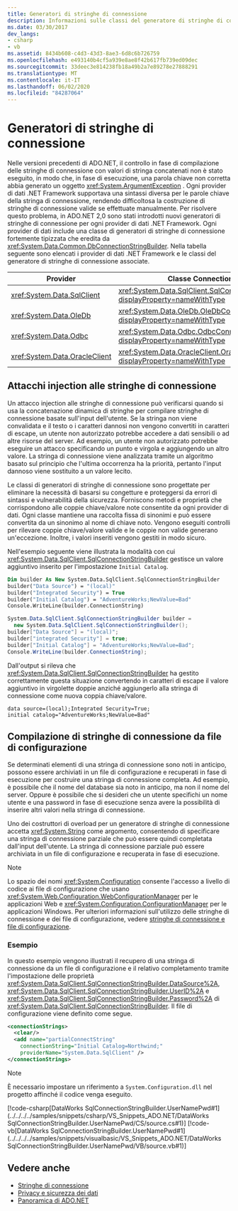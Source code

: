 ```yaml
---
title: Generatori di stringhe di connessione
description: Informazioni sulle classi del generatore di stringhe di connessione usate per diversi provider in ADO.NET, che ereditano tutti da DbConnectionStringBuilder.
ms.date: 03/30/2017
dev_langs:
- csharp
- vb
ms.assetid: 8434b608-c4d3-43d3-8ae3-6d8c6b726759
ms.openlocfilehash: e493140b4cf5a939e8ae8f42b617fb739ed09dec
ms.sourcegitcommit: 33deec3e814238fb18a49b2a7e89278e27888291
ms.translationtype: MT
ms.contentlocale: it-IT
ms.lasthandoff: 06/02/2020
ms.locfileid: "84287064"
---
```

# <a name="connection-string-builders"></a>Generatori di stringhe di connessione
Nelle versioni precedenti di ADO.NET, il controllo in fase di compilazione delle stringhe di connessione con valori di stringa concatenati non è stato eseguito, in modo che, in fase di esecuzione, una parola chiave non corretta abbia generato un oggetto <xref:System.ArgumentException> . Ogni provider di dati .NET Framework supportava una sintassi diversa per le parole chiave della stringa di connessione, rendendo difficoltosa la costruzione di stringhe di connessione valide se effettuate manualmente. Per risolvere questo problema, in ADO.NET 2,0 sono stati introdotti nuovi generatori di stringhe di connessione per ogni provider di dati .NET Framework. Ogni provider di dati include una classe di generatori di stringhe di connessione fortemente tipizzata che eredita da <xref:System.Data.Common.DbConnectionStringBuilder>. Nella tabella seguente sono elencati i provider di dati .NET Framework e le classi del generatore di stringhe di connessione associate.  
  
|Provider|Classe ConnectionStringBuilder|  
|--------------|-----------------------------------|  
|<xref:System.Data.SqlClient>|<xref:System.Data.SqlClient.SqlConnectionStringBuilder?displayProperty=nameWithType>|  
|<xref:System.Data.OleDb>|<xref:System.Data.OleDb.OleDbConnectionStringBuilder?displayProperty=nameWithType>|  
|<xref:System.Data.Odbc>|<xref:System.Data.Odbc.OdbcConnectionStringBuilder?displayProperty=nameWithType>|  
|<xref:System.Data.OracleClient>|<xref:System.Data.OracleClient.OracleConnectionStringBuilder?displayProperty=nameWithType>|  
  
## <a name="connection-string-injection-attacks"></a>Attacchi injection alle stringhe di connessione  
 Un attacco injection alle stringhe di connessione può verificarsi quando si usa la concatenazione dinamica di stringhe per compilare stringhe di connessione basate sull'input dell'utente. Se la stringa non viene convalidata e il testo o i caratteri dannosi non vengono convertiti in caratteri di escape, un utente non autorizzato potrebbe accedere a dati sensibili o ad altre risorse del server. Ad esempio, un utente non autorizzato potrebbe eseguire un attacco specificando un punto e virgola e aggiungendo un altro valore. La stringa di connessione viene analizzata tramite un algoritmo basato sul principio che l'ultima occorrenza ha la priorità, pertanto l'input dannoso viene sostituito a un valore lecito.  
  
 Le classi di generatori di stringhe di connessione sono progettate per eliminare la necessità di basarsi su congetture e proteggersi da errori di sintassi e vulnerabilità della sicurezza. Forniscono metodi e proprietà che corrispondono alle coppie chiave/valore note consentite da ogni provider di dati. Ogni classe mantiene una raccolta fissa di sinonimi e può essere convertita da un sinonimo al nome di chiave noto. Vengono eseguiti controlli per rilevare coppie chiave/valore valide e le coppie non valide generano un'eccezione. Inoltre, i valori inseriti vengono gestiti in modo sicuro.  
  
 Nell'esempio seguente viene illustrata la modalità con cui <xref:System.Data.SqlClient.SqlConnectionStringBuilder> gestisce un valore aggiuntivo inserito per l'impostazione `Initial Catalog`.  
  
```vb  
Dim builder As New System.Data.SqlClient.SqlConnectionStringBuilder  
builder("Data Source") = "(local)"  
builder("Integrated Security") = True  
builder("Initial Catalog") = "AdventureWorks;NewValue=Bad"  
Console.WriteLine(builder.ConnectionString)  
```  
  
```csharp  
System.Data.SqlClient.SqlConnectionStringBuilder builder =  
  new System.Data.SqlClient.SqlConnectionStringBuilder();  
builder["Data Source"] = "(local)";  
builder["integrated Security"] = true;  
builder["Initial Catalog"] = "AdventureWorks;NewValue=Bad";  
Console.WriteLine(builder.ConnectionString);  
```  
  
 Dall'output si rileva che <xref:System.Data.SqlClient.SqlConnectionStringBuilder> ha gestito correttamente questa situazione convertendo in caratteri di escape il valore aggiuntivo in virgolette doppie anziché aggiungerlo alla stringa di connessione come nuova coppia chiave/valore.  
  
```output  
data source=(local);Integrated Security=True;  
initial catalog="AdventureWorks;NewValue=Bad"  
```  
  
## <a name="building-connection-strings-from-configuration-files"></a>Compilazione di stringhe di connessione da file di configurazione  
 Se determinati elementi di una stringa di connessione sono noti in anticipo, possono essere archiviati in un file di configurazione e recuperati in fase di esecuzione per costruire una stringa di connessione completa. Ad esempio, è possibile che il nome del database sia noto in anticipo, ma non il nome del server. Oppure è possibile che si desideri che un utente specifichi un nome utente e una password in fase di esecuzione senza avere la possibilità di inserire altri valori nella stringa di connessione.  
  
 Uno dei costruttori di overload per un generatore di stringhe di connessione accetta <xref:System.String> come argomento, consentendo di specificare una stringa di connessione parziale che può essere quindi completata dall'input dell'utente. La stringa di connessione parziale può essere archiviata in un file di configurazione e recuperata in fase di esecuzione.  
  
> [!NOTE]
> Lo spazio dei nomi <xref:System.Configuration> consente l'accesso a livello di codice ai file di configurazione che usano <xref:System.Web.Configuration.WebConfigurationManager> per le applicazioni Web e <xref:System.Configuration.ConfigurationManager> per le applicazioni Windows. Per ulteriori informazioni sull'utilizzo delle stringhe di connessione e dei file di configurazione, vedere [stringhe di connessione e file di configurazione](connection-strings-and-configuration-files.md).  
  
### <a name="example"></a>Esempio  
 In questo esempio vengono illustrati il recupero di una stringa di connessione da un file di configurazione e il relativo completamento tramite l'impostazione delle proprietà <xref:System.Data.SqlClient.SqlConnectionStringBuilder.DataSource%2A>, <xref:System.Data.SqlClient.SqlConnectionStringBuilder.UserID%2A> e <xref:System.Data.SqlClient.SqlConnectionStringBuilder.Password%2A> di <xref:System.Data.SqlClient.SqlConnectionStringBuilder>. Il file di configurazione viene definito come segue.  
  
```xml  
<connectionStrings>  
  <clear/>  
  <add name="partialConnectString"
    connectionString="Initial Catalog=Northwind;"  
    providerName="System.Data.SqlClient" />  
</connectionStrings>  
```  
  
> [!NOTE]
> È necessario impostare un riferimento a `System.Configuration.dll` nel progetto affinché il codice venga eseguito.  
  
 [!code-csharp[DataWorks SqlConnectionStringBuilder.UserNamePwd#1](../../../../samples/snippets/csharp/VS_Snippets_ADO.NET/DataWorks SqlConnectionStringBuilder.UserNamePwd/CS/source.cs#1)]
 [!code-vb[DataWorks SqlConnectionStringBuilder.UserNamePwd#1](../../../../samples/snippets/visualbasic/VS_Snippets_ADO.NET/DataWorks SqlConnectionStringBuilder.UserNamePwd/VB/source.vb#1)]  
  
## <a name="see-also"></a>Vedere anche

- [Stringhe di connessione](connection-strings.md)
- [Privacy e sicurezza dei dati](privacy-and-data-security.md)
- [Panoramica di ADO.NET](ado-net-overview.md)
